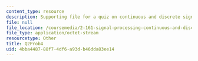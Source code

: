 ```yaml
---
content_type: resource
description: Supporting file for a quiz on continuous and discrete signal processing.
file: null
file_location: /coursemedia/2-161-signal-processing-continuous-and-discrete-fall-2008/4bba448788f74df6a93db46dda83ee14_Q2Prob4.mat
file_type: application/octet-stream
resourcetype: Other
title: Q2Prob4
uid: 4bba4487-88f7-4df6-a93d-b46dda83ee14
---
```

